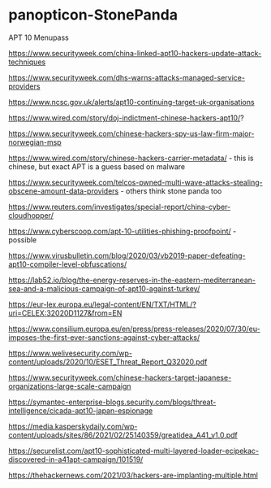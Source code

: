 # panopticon-StonePanda

APT 10
Menupass

https://www.securityweek.com/china-linked-apt10-hackers-update-attack-techniques

https://www.securityweek.com/dhs-warns-attacks-managed-service-providers

https://www.ncsc.gov.uk/alerts/apt10-continuing-target-uk-organisations

https://www.wired.com/story/doj-indictment-chinese-hackers-apt10/?

https://www.securityweek.com/chinese-hackers-spy-us-law-firm-major-norwegian-msp

https://www.wired.com/story/chinese-hackers-carrier-metadata/ - this is chinese, but exact APT is a guess based on malware

https://www.securityweek.com/telcos-pwned-multi-wave-attacks-stealing-obscene-amount-data-providers - others think stone panda too

https://www.reuters.com/investigates/special-report/china-cyber-cloudhopper/

https://www.cyberscoop.com/apt-10-utilities-phishing-proofpoint/ - possible

https://www.virusbulletin.com/blog/2020/03/vb2019-paper-defeating-apt10-compiler-level-obfuscations/

https://lab52.io/blog/the-energy-reserves-in-the-eastern-mediterranean-sea-and-a-malicious-campaign-of-apt10-against-turkey/

https://eur-lex.europa.eu/legal-content/EN/TXT/HTML/?uri=CELEX:32020D1127&from=EN

https://www.consilium.europa.eu/en/press/press-releases/2020/07/30/eu-imposes-the-first-ever-sanctions-against-cyber-attacks/

https://www.welivesecurity.com/wp-content/uploads/2020/10/ESET_Threat_Report_Q32020.pdf

https://www.securityweek.com/chinese-hackers-target-japanese-organizations-large-scale-campaign

https://symantec-enterprise-blogs.security.com/blogs/threat-intelligence/cicada-apt10-japan-espionage

https://media.kasperskydaily.com/wp-content/uploads/sites/86/2021/02/25140359/greatidea_A41_v1.0.pdf

https://securelist.com/apt10-sophisticated-multi-layered-loader-ecipekac-discovered-in-a41apt-campaign/101519/

https://thehackernews.com/2021/03/hackers-are-implanting-multiple.html
